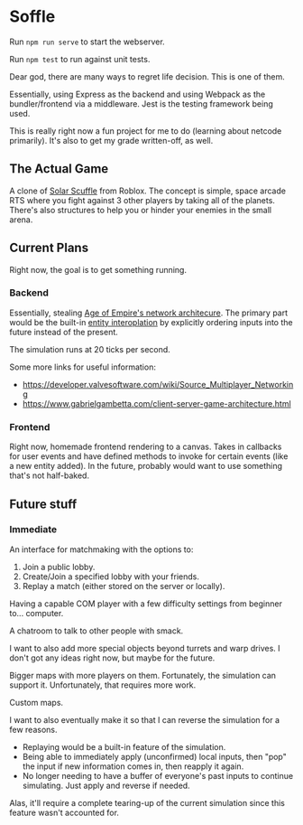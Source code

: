 # Soffle

Run `npm run serve` to start the webserver.

Run `npm test` to run against unit tests.

Dear god, there are many ways to regret life decision. This is one of them.

Essentially, using Express as the backend and using Webpack as the bundler/frontend via a middleware. Jest is the testing framework being used.

This is really right now a fun project for me to do (learning about netcode primarily). It's also to get my grade written-off, as well.

## The Actual Game

A clone of [Solar Scuffle](https://www.roblox.com/games/178495382) from Roblox. The concept is simple, space arcade RTS where you fight against 3 other players by taking all of the planets. There's also structures to help you or hinder your enemies in the small arena.

## Current Plans

Right now, the goal is to get something running. 

### Backend

Essentially, stealing [Age of Empire's network architecure](https://zoo.cs.yale.edu/classes/cs538/readings/papers/terrano_1500arch.pdf). The primary part would be the built-in [entity interoplation](https://ruoyusun.com/2019/09/21/game-networking-5.html) by explicitly ordering inputs into the future instead of the present.

The simulation runs at 20 ticks per second.

Some more links for useful information:
- https://developer.valvesoftware.com/wiki/Source_Multiplayer_Networking
- https://www.gabrielgambetta.com/client-server-game-architecture.html

### Frontend

Right now, homemade frontend rendering to a canvas. Takes in callbacks for user events and have defined methods to invoke for certain events (like a new entity added). In the future, probably would want to use something that's not half-baked.

## Future stuff

### Immediate

An interface for matchmaking with the options to:

1. Join a public lobby.
2. Create/Join a specified lobby with your friends.
3. Replay a match (either stored on the server or locally). 

Having a capable COM player with a few difficulty settings from beginner to... computer.

A chatroom to talk to other people with smack.

I want to also add more special objects beyond turrets and warp drives. I don't got any ideas right now, but maybe for the future.

Bigger maps with more players on them. Fortunately, the simulation can support it. Unfortunately, that requires more work.

Custom maps.

I want to also eventually make it so that I can reverse the simulation for a few reasons.

- Replaying would be a built-in feature of the simulation.
- Being able to immediately apply (unconfirmed) local inputs, then "pop" the input if new information comes in, then reapply it again.
- No longer needing to have a buffer of everyone's past inputs to continue simulating. Just apply and reverse if needed.

Alas, it'll require a complete tearing-up of the current simulation since this feature wasn't accounted for.

